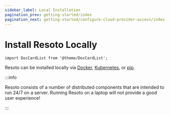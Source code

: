 ```yaml
---
sidebar_label: Local Installation
pagination_prev: getting-started/index
pagination_next: getting-started/configure-cloud-provider-access/index
---
```


# Install Resoto Locally

```mdx-code-block
import DocCardList from '@theme/DocCardList';
```

Resoto can be installed locally via [Docker](./docker.md), [Kubernetes](./kubernetes.md), or [pip](./pip.md).

:::info

Resoto consists of a number of distributed components that are intended to run 24/7 on a server. Running Resoto on a laptop will not provide a good user experience!

:::

<DocCardList />
